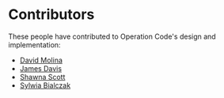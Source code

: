 Contributors
============

These people have contributed to Operation Code's design and implementation:

* [David Molina](http://davidmolina.github.io/)
* [James Davis](https://github.com/cavalryjim)
* [Shawna Scott](http://shawnacscott.com/)
* [Sylwia Bialczak](https://github.com/ArgonCode)

